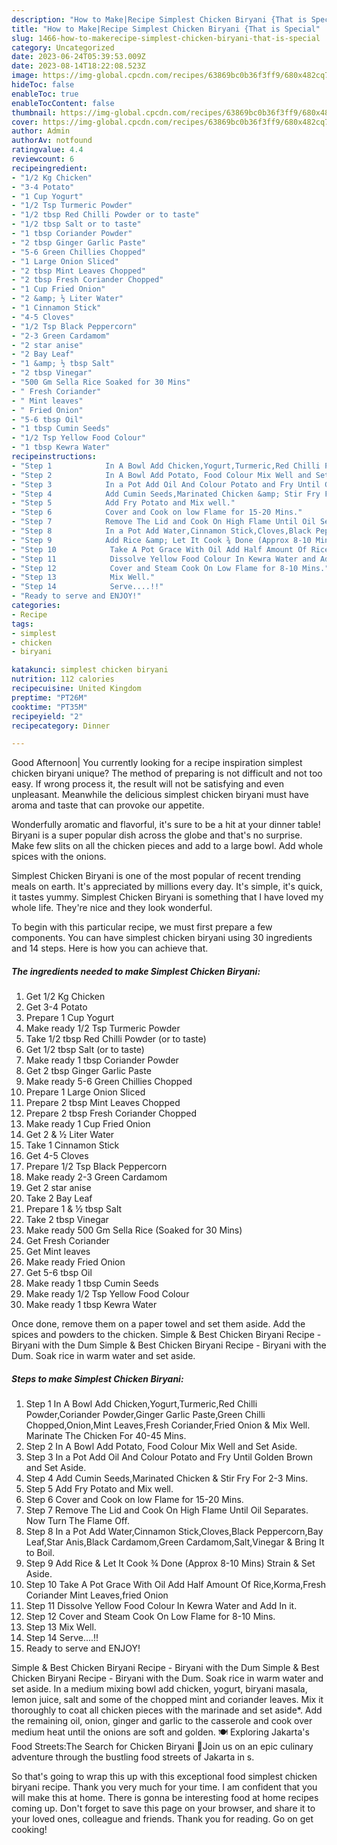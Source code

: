 ```yaml
---
description: "How to Make|Recipe Simplest Chicken Biryani {That is Special"
title: "How to Make|Recipe Simplest Chicken Biryani {That is Special"
slug: 1466-how-to-makerecipe-simplest-chicken-biryani-that-is-special
category: Uncategorized
date: 2023-06-24T05:39:53.009Z
date: 2023-08-14T18:22:08.523Z
image: https://img-global.cpcdn.com/recipes/63869bc0b36f3ff9/680x482cq70/simplest-chicken-biryani-recipe-main-photo.jpg
hideToc: false
enableToc: true
enableTocContent: false
thumbnail: https://img-global.cpcdn.com/recipes/63869bc0b36f3ff9/680x482cq70/simplest-chicken-biryani-recipe-main-photo.jpg
cover: https://img-global.cpcdn.com/recipes/63869bc0b36f3ff9/680x482cq70/simplest-chicken-biryani-recipe-main-photo.jpg
author: Admin
authorAv: notfound
ratingvalue: 4.4
reviewcount: 6
recipeingredient:
- "1/2 Kg Chicken"
- "3-4 Potato"
- "1 Cup Yogurt"
- "1/2 Tsp Turmeric Powder"
- "1/2 tbsp Red Chilli Powder or to taste"
- "1/2 tbsp Salt or to taste"
- "1 tbsp Coriander Powder"
- "2 tbsp Ginger Garlic Paste"
- "5-6 Green Chillies Chopped"
- "1 Large Onion Sliced"
- "2 tbsp Mint Leaves Chopped"
- "2 tbsp Fresh Coriander Chopped"
- "1 Cup Fried Onion"
- "2 &amp; ½ Liter Water"
- "1 Cinnamon Stick"
- "4-5 Cloves"
- "1/2 Tsp Black Peppercorn"
- "2-3 Green Cardamom"
- "2 star anise"
- "2 Bay Leaf"
- "1 &amp; ½ tbsp Salt"
- "2 tbsp Vinegar"
- "500 Gm Sella Rice Soaked for 30 Mins"
- " Fresh Coriander"
- " Mint leaves"
- " Fried Onion"
- "5-6 tbsp Oil"
- "1 tbsp Cumin Seeds"
- "1/2 Tsp Yellow Food Colour"
- "1 tbsp Kewra Water"
recipeinstructions:
- "Step 1            In A Bowl Add Chicken,Yogurt,Turmeric,Red Chilli Powder,Coriander Powder,Ginger Garlic Paste,Green Chilli Chopped,Onion,Mint Leaves,Fresh Coriander,Fried Onion &amp; Mix Well. Marinate The Chicken For 40-45 Mins."
- "Step 2            In A Bowl Add Potato, Food Colour Mix Well and Set Aside."
- "Step 3            In a Pot Add Oil And Colour Potato and Fry Until Golden Brown and Set Aside."
- "Step 4            Add Cumin Seeds,Marinated Chicken &amp; Stir Fry For 2-3 Mins."
- "Step 5            Add Fry Potato and Mix well."
- "Step 6            Cover and Cook on low Flame for 15-20 Mins."
- "Step 7            Remove The Lid and Cook On High Flame Until Oil Separates. Now Turn The Flame Off."
- "Step 8            In a Pot Add Water,Cinnamon Stick,Cloves,Black Peppercorn,Bay Leaf,Star Anis,Black Cardamom,Green Cardamom,Salt,Vinegar &amp; Bring It to Boil."
- "Step 9            Add Rice &amp; Let It Cook ¾ Done (Approx 8-10 Mins) Strain &amp; Set Aside."
- "Step 10            Take A Pot Grace With Oil Add Half Amount Of Rice,Korma,Fresh Coriander Mint Leaves,fried Onion"
- "Step 11            Dissolve Yellow Food Colour In Kewra Water and Add In it."
- "Step 12            Cover and Steam Cook On Low Flame for 8-10 Mins."
- "Step 13            Mix Well."
- "Step 14            Serve....!!"
- "Ready to serve and ENJOY!"
categories:
- Recipe
tags:
- simplest
- chicken
- biryani

katakunci: simplest chicken biryani 
nutrition: 112 calories
recipecuisine: United Kingdom
preptime: "PT26M"
cooktime: "PT35M"
recipeyield: "2"
recipecategory: Dinner

---
```



Good Afternoon| You currently looking for a recipe inspiration simplest chicken biryani unique? The method of preparing is not difficult and not too easy. If wrong process it, the result will not be satisfying and even unpleasant. Meanwhile the delicious simplest chicken biryani must have aroma and taste that can provoke our appetite.





Wonderfully aromatic and flavorful, it&#39;s sure to be a hit at your dinner table! Biryani is a super popular dish across the globe and that&#39;s no surprise. Make few slits on all the chicken pieces and add to a large bowl. Add whole spices with the onions.

Simplest Chicken Biryani is one of the most popular of recent trending meals on earth. It's appreciated by millions every day. It's simple, it's quick, it tastes yummy. Simplest Chicken Biryani is something that I have loved my whole life. They're nice and they look wonderful.


To begin with this particular recipe, we must first prepare a few components. You can have simplest chicken biryani using 30 ingredients and 14 steps. Here is how you can achieve that.

<!--inarticleads1-->

##### The ingredients needed to make Simplest Chicken Biryani:

1. Get 1/2 Kg Chicken
1. Get 3-4 Potato
1. Prepare 1 Cup Yogurt
1. Make ready 1/2 Tsp Turmeric Powder
1. Take 1/2 tbsp Red Chilli Powder (or to taste)
1. Get 1/2 tbsp Salt (or to taste)
1. Make ready 1 tbsp Coriander Powder
1. Get 2 tbsp Ginger Garlic Paste
1. Make ready 5-6 Green Chillies Chopped
1. Prepare 1 Large Onion Sliced
1. Prepare 2 tbsp Mint Leaves Chopped
1. Prepare 2 tbsp Fresh Coriander Chopped
1. Make ready 1 Cup Fried Onion
1. Get 2 &amp; ½ Liter Water
1. Take 1 Cinnamon Stick
1. Get 4-5 Cloves
1. Prepare 1/2 Tsp Black Peppercorn
1. Make ready 2-3 Green Cardamom
1. Get 2 star anise
1. Take 2 Bay Leaf
1. Prepare 1 &amp; ½ tbsp Salt
1. Take 2 tbsp Vinegar
1. Make ready 500 Gm Sella Rice (Soaked for 30 Mins)
1. Get  Fresh Coriander
1. Get  Mint leaves
1. Make ready  Fried Onion
1. Get 5-6 tbsp Oil
1. Make ready 1 tbsp Cumin Seeds
1. Make ready 1/2 Tsp Yellow Food Colour
1. Make ready 1 tbsp Kewra Water


Once done, remove them on a paper towel and set them aside. Add the spices and powders to the chicken. Simple &amp; Best Chicken Biryani Recipe - Biryani with the Dum Simple &amp; Best Chicken Biryani Recipe - Biryani with the Dum. Soak rice in warm water and set aside. 

<!--inarticleads2-->

##### Steps to make Simplest Chicken Biryani:

1. Step 1            In A Bowl Add Chicken,Yogurt,Turmeric,Red Chilli Powder,Coriander Powder,Ginger Garlic Paste,Green Chilli Chopped,Onion,Mint Leaves,Fresh Coriander,Fried Onion &amp; Mix Well. Marinate The Chicken For 40-45 Mins.
1. Step 2            In A Bowl Add Potato, Food Colour Mix Well and Set Aside.
1. Step 3            In a Pot Add Oil And Colour Potato and Fry Until Golden Brown and Set Aside.
1. Step 4            Add Cumin Seeds,Marinated Chicken &amp; Stir Fry For 2-3 Mins.
1. Step 5            Add Fry Potato and Mix well.
1. Step 6            Cover and Cook on low Flame for 15-20 Mins.
1. Step 7            Remove The Lid and Cook On High Flame Until Oil Separates. Now Turn The Flame Off.
1. Step 8            In a Pot Add Water,Cinnamon Stick,Cloves,Black Peppercorn,Bay Leaf,Star Anis,Black Cardamom,Green Cardamom,Salt,Vinegar &amp; Bring It to Boil.
1. Step 9            Add Rice &amp; Let It Cook ¾ Done (Approx 8-10 Mins) Strain &amp; Set Aside.
1. Step 10            Take A Pot Grace With Oil Add Half Amount Of Rice,Korma,Fresh Coriander Mint Leaves,fried Onion
1. Step 11            Dissolve Yellow Food Colour In Kewra Water and Add In it.
1. Step 12            Cover and Steam Cook On Low Flame for 8-10 Mins.
1. Step 13            Mix Well.
1. Step 14            Serve....!!
1. Ready to serve and ENJOY!

Simple &amp; Best Chicken Biryani Recipe - Biryani with the Dum Simple &amp; Best Chicken Biryani Recipe - Biryani with the Dum. Soak rice in warm water and set aside. In a medium mixing bowl add chicken, yogurt, biryani masala, lemon juice, salt and some of the chopped mint and coriander leaves. Mix it thoroughly to coat all chicken pieces with the marinade and set aside*. Add the remaining oil, onion, ginger and garlic to the casserole and cook over medium heat until the onions are soft and golden. 🍽️ Exploring Jakarta&#39;s Food Streets:The Search for Chicken Biryani 🍗Join us on an epic culinary adventure through the bustling food streets of Jakarta in s. 

So that's going to wrap this up with this exceptional food simplest chicken biryani recipe. Thank you very much for your time. I am confident that you will make this at home. There is gonna be interesting food at home recipes coming up. Don't forget to save this page on your browser, and share it to your loved ones, colleague and friends. Thank you for reading. Go on get cooking!
